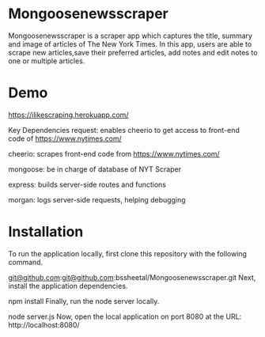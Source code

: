 # Mongoosenewsscraper
Mongoosenewsscraper is a scraper app which captures the title, summary and image of articles of The New York Times. In this app, users are able to scrape new articles,save their preferred articles, add notes and edit notes to one or multiple articles. 

# Demo
https://ilikescraping.herokuapp.com/

Key Dependencies
request: enables cheerio to get access to front-end code of https://www.nytimes.com/

cheerio: scrapes front-end code from https://www.nytimes.com/

mongoose: be in charge of database of NYT Scraper

express: builds server-side routes and functions

morgan: logs server-side requests, helping debugging

# Installation

To run the application locally, first clone this repository with the following command.

git@github.com:git@github.com:bssheetal/Mongoosenewsscraper.git
Next, install the application dependencies.

npm install
Finally, run the node server locally.

node server.js
Now, open the local application on port 8080 at the URL: http://localhost:8080/
